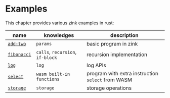 # Examples

This chapter provides various zink examples in rust:

| name                     | knowledges                       | description                                       |
| ------------------------ | -------------------------------- | ------------------------------------------------- |
| [`add-two`][add-two]     | `params`                         | basic program in zink                             |
| [`fibonacci`][fibonacci] | `calls`, `recursion`, `if-block` | recursion implementation                          |
| [`log`][log]             | `log`                            | log APIs                                          |
| [`select`][select]       | `wasm built-in functions`        | program with extra instruction `select` from WASM |
| [`storage`][storage]     | `storage`                        | storage operations                                |

[add-two]: /examples/add-two.md
[fibonacci]: /examples/fibonacci.md
[log]: /examples/log.md
[select]: /examples/select.md
[storage]: /examples/storage.md
